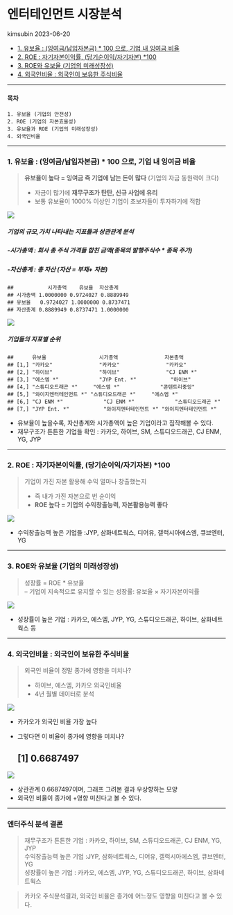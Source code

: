 엔터테인먼트 시장분석
================
kimsubin
2023-06-20



- <a href="#1-유보율--잉여금납입자본금--100-으로-기업-내-잉여금-비율"
  id="toc-1-유보율--잉여금납입자본금--100-으로-기업-내-잉여금-비율">1.
  유보율 : (잉여금/납입자본금) * 100 으로, 기업 내 잉여금 비율</a>
- <a href="#2-roe--자기자본이익률-당기순이익자기자본-100"
  id="toc-2-roe--자기자본이익률-당기순이익자기자본-100">2. ROE :
  자기자본이익률, (당기순이익/자기자본) *100</a>
- <a href="#3-roe와-유보율-기업의-미래성장성"
  id="toc-3-roe와-유보율-기업의-미래성장성">3. ROE와 유보율 (기업의
  미래성장성)</a>
- <a href="#4-외국인비율--외국인이-보유한-주식비율"
  id="toc-4-외국인비율--외국인이-보유한-주식비율">4. 외국인비율 : 외국인이
  보유한 주식비율</a>

------------------------------------------------------------------------

#### 목차

    1. 유보율 (기업의 안전성) 
    2. ROE (기업의 자본효율성)
    3. 유보율과 ROE (기업의 미래성장성)
    4. 외국인비율 

------------------------------------------------------------------------

### 1. 유보율 : (잉여금/납입자본금) \* 100 으로, 기업 내 잉여금 비율

> **유보율이 높다 = 잉여금 즉 기업에 남는 돈이 많다** (기업의 자금
> 동원력이 크다)  
> - 자금이 많기에 **재무구조가 탄탄, 신규 사업에 유리**  
> - 보통 유보율이 1000% 이상인 기업이 초보자들이 투자하기에 적합

![](final10_files/figure-gfm/start-1.png)<!-- -->

##### 기업의 규모,가치 나타내는 지표들과 상관관계 분석

##### -시가총액 : 회사 총 주식 가격들 합친 금액(종목의 발행주식수 \* 종목 주가)

##### -자산총계 : 총 자산 (자산 = 부채+ 자본)


    ##           시가총액    유보율  자산총계
    ## 시가총액 1.0000000 0.9724027 0.8889949
    ## 유보율   0.9724027 1.0000000 0.8737471
    ## 자산총계 0.8889949 0.8737471 1.0000000

![](final10_files/figure-gfm/nine-1.png)<!-- -->

##### 기업들의 지표별 순위

    ##      유보율                 시가총액               자본총액              
    ## [1,] "카카오"               "카카오"               "카카오"              
    ## [2,] "하이브"               "하이브"               "CJ ENM *"            
    ## [3,] "에스엠 *"             "JYP Ent. *"           "하이브"              
    ## [4,] "스튜디오드래곤 *"     "에스엠 *"             "콘텐트리중앙"        
    ## [5,] "와이지엔터테인먼트 *" "스튜디오드래곤 *"     "에스엠 *"            
    ## [6,] "CJ ENM *"             "CJ ENM *"             "스튜디오드래곤 *"    
    ## [7,] "JYP Ent. *"           "와이지엔터테인먼트 *" "와이지엔터테인먼트 *"

- 유보율이 높을수록, 자산총계와 시가총액이 높은 기업이라고 짐작해볼 수
  있다.  
- 재무구조가 튼튼한 기업들 확인 : 카카오, 하이브, SM, 스튜디오드래곤, CJ
  ENM, YG, JYP

------------------------------------------------------------------------

### 2. ROE : 자기자본이익률, (당기순이익/자기자본) \*100

> 기업이 가진 자본 활용해 수익 얼마나 창출했는지  
> - 즉 내가 가진 자본으로 번 순이익  
> - **ROE 높다 = 기업의 수익창출능력, 자본활용능력 좋다**

![](final10_files/figure-gfm/kay-1.png)<!-- -->

- 수익창출능력 높은 기업들 :JYP, 삼화네트웍스, 디어유, 갤럭시아에스엠,
  큐브엔터, YG

------------------------------------------------------------------------

### 3. ROE와 유보율 (기업의 미래성장성)

> 성장률 = ROE \* 유보율  
> – 기업이 지속적으로 유지할 수 있는 성장률: 유보율 × 자기자본이익률

![](final10_files/figure-gfm/sing-1.png)<!-- -->

- 성장률이 높은 기업 : 카카오, 에스엠, JYP, YG, 스튜디오드래곤, 하이브,
  삼화네트웍스 등

------------------------------------------------------------------------

### 4. 외국인비율 : 외국인이 보유한 주식비율

> 외국인 비율이 정말 종가에 영향을 미치나?  
> - 하이브, 에스엠, 카카오 외국인비율  
> - 4년 월별 데이터로 분석

![](final10_files/figure-gfm/yes-1.png)<!-- -->

- 카카오가 외국인 비율 가장 높다
- 그렇다면 이 비율이 종가에 영향을 미치나?

    ## [1] 0.6687497

![](final10_files/figure-gfm/true-1.png)<!-- -->

- 상관관계 0.6687497이며, 그래프 그려본 결과 우상향하는 모양
- 외국인 비율이 종가에 +영향 미친다고 볼 수 있다.

------------------------------------------------------------------------

### 엔터주식 분석 결론

> 재무구조가 튼튼한 기업 : 카카오, 하이브, SM, 스튜디오드래곤, CJ
  ENM, YG, JYP  
> 수익창출능력 높은 기업 :JYP, 삼화네트웍스, 디어유, 갤럭시아에스엠,
  큐브엔터, YG  
> 성장률이 높은 기업 : 카카오, 에스엠, JYP, YG, 스튜디오드래곤, 하이브,
  삼화네트웍스  
  
> 카카오 주식분석결과, 외국인 비율은 종가에 어느정도 영향을 미친다고 볼 수 있다.   
